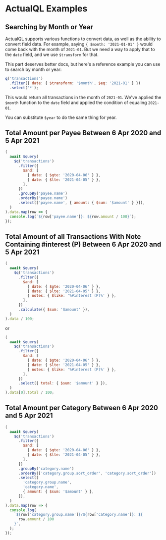 # ActualQL Examples

## Searching by Month or Year

ActualQL supports various functions to convert data, as well as the ability to convert field data. For example, saying `{ $month: '2021-01-01' }` would come back with the month of `2021-01`. But we need a way to apply that to the `date` field, and we use `$transform` for that.

This part deserves better docs, but here's a reference example you can use to search by month or year:

```js
q('transactions')
  .filter({ date: { $transform: '$month', $eq: '2021-01' } })
  .select('*');
```

This would return all transactions in the month of `2021-01`. We've applied the `$month` function to the `date` field and applied the condition of equaling `2021-01`.

You can substitute `$year` to do the same thing for year.

## Total Amount per Payee Between 6 Apr 2020 and 5 Apr 2021

```js
(
  await $query(
    $q('transactions')
      .filter({
        $and: [
          { date: { $gte: '2020-04-06' } },
          { date: { $lte: '2021-04-05' } },
        ],
      })
      .groupBy('payee.name')
      .orderBy('payee.name')
      .select(['payee.name', { amount: { $sum: '$amount' } }]),
  )
).data.map(row => {
  console.log(`${row['payee.name']}: ${row.amount / 100}`);
});
```

## Total Amount of all Transactions With Note Containing #interest (P) Between 6 Apr 2020 and 5 Apr 2021

```js
(
  await $query(
    $q('transactions')
      .filter({
        $and: [
          { date: { $gte: '2020-04-06' } },
          { date: { $lte: '2021-04-05' } },
          { notes: { $like: '%#interest (P)%' } },
        ],
      })
      .calculate({ $sum: '$amount' }),
  )
).data / 100;
```

or

```js
(
  await $query(
    $q('transactions')
      .filter({
        $and: [
          { date: { $gte: '2020-04-06' } },
          { date: { $lte: '2021-04-05' } },
          { notes: { $like: '%#interest (P)%' } },
        ],
      })
      .select({ total: { $sum: '$amount' } }),
  )
).data[0].total / 100;
```

## Total Amount per Category Between 6 Apr 2020 and 5 Apr 2021

```js
(
  await $query(
    $q('transactions')
      .filter({
        $and: [
          { date: { $gte: '2020-04-06' } },
          { date: { $lte: '2021-04-05' } },
        ],
      })
      .groupBy('category.name')
      .orderBy(['category.group.sort_order', 'category.sort_order'])
      .select([
        'category.group.name',
        'category.name',
        { amount: { $sum: '$amount' } },
      ]),
  )
).data.map(row => {
  console.log(
    `${row['category.group.name']}/${row['category.name']}: ${
      row.amount / 100
    }`,
  );
});
```